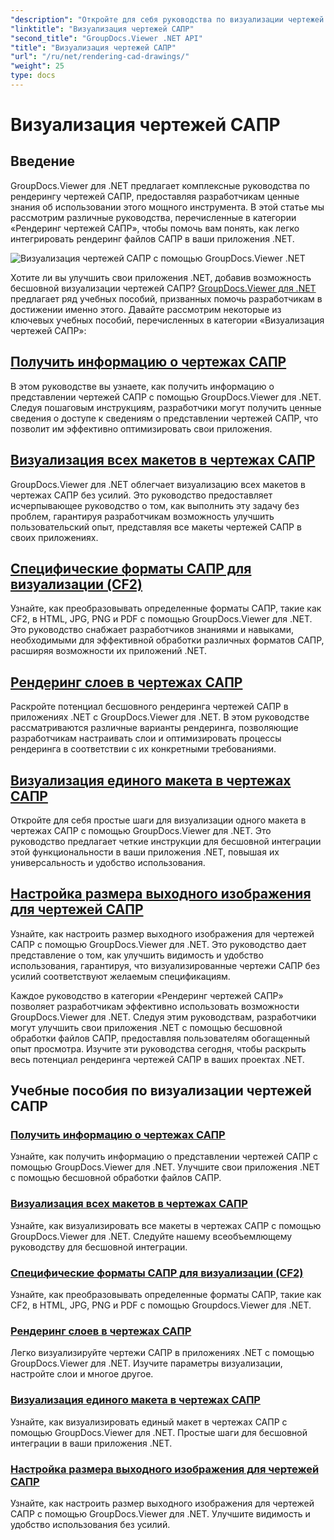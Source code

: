 ```yaml
---
"description": "Откройте для себя руководства по визуализации чертежей САПР с использованием GroupDocs.Viewer для .NET. Узнайте, как улучшить приложения .NET с помощью бесшовной обработки файлов САПР."
"linktitle": "Визуализация чертежей САПР"
"second_title": "GroupDocs.Viewer .NET API"
"title": "Визуализация чертежей САПР"
"url": "/ru/net/rendering-cad-drawings/"
"weight": 25
type: docs
---
```

# Визуализация чертежей САПР


## Введение

GroupDocs.Viewer для .NET предлагает комплексные руководства по рендерингу чертежей САПР, предоставляя разработчикам ценные знания об использовании этого мощного инструмента. В этой статье мы рассмотрим различные руководства, перечисленные в категории «Рендеринг чертежей САПР», чтобы помочь вам понять, как легко интегрировать рендеринг файлов САПР в ваши приложения .NET.

![Визуализация чертежей САПР с помощью GroupDocs.Viewer .NET](/viewer/rendering-cad-drawings/image.png)

Хотите ли вы улучшить свои приложения .NET, добавив возможность бесшовной визуализации чертежей САПР? [GroupDocs.Viewer для .NET](#) предлагает ряд учебных пособий, призванных помочь разработчикам в достижении именно этого. Давайте рассмотрим некоторые из ключевых учебных пособий, перечисленных в категории «Визуализация чертежей САПР»:

## [Получить информацию о чертежах САПР](./get-view-info-cad-drawing/)
В этом руководстве вы узнаете, как получить информацию о представлении чертежей САПР с помощью GroupDocs.Viewer для .NET. Следуя пошаговым инструкциям, разработчики могут получить ценные сведения о доступе к сведениям о представлении чертежей САПР, что позволит им эффективно оптимизировать свои приложения.

## [Визуализация всех макетов в чертежах САПР](./render-all-layouts-cad/)
GroupDocs.Viewer для .NET облегчает визуализацию всех макетов в чертежах САПР без усилий. Это руководство предоставляет исчерпывающее руководство о том, как выполнить эту задачу без проблем, гарантируя разработчикам возможность улучшить пользовательский опыт, представляя все макеты чертежей САПР в своих приложениях.

## [Специфические форматы САПР для визуализации (CF2)](./render-specific-cad-formats/)
Узнайте, как преобразовывать определенные форматы САПР, такие как CF2, в HTML, JPG, PNG и PDF с помощью GroupDocs.Viewer для .NET. Это руководство снабжает разработчиков знаниями и навыками, необходимыми для эффективной обработки различных форматов САПР, расширяя возможности их приложений .NET.

## [Рендеринг слоев в чертежах САПР](./render-layers-cad/)
Раскройте потенциал бесшовного рендеринга чертежей САПР в приложениях .NET с GroupDocs.Viewer для .NET. В этом руководстве рассматриваются различные варианты рендеринга, позволяющие разработчикам настраивать слои и оптимизировать процессы рендеринга в соответствии с их конкретными требованиями.

## [Визуализация единого макета в чертежах САПР](./render-single-layout-cad/)
Откройте для себя простые шаги для визуализации одного макета в чертежах САПР с помощью GroupDocs.Viewer для .NET. Это руководство предлагает четкие инструкции для бесшовной интеграции этой функциональности в ваши приложения .NET, повышая их универсальность и удобство использования.

## [Настройка размера выходного изображения для чертежей САПР](./adjust-output-image-size-cad/)
Узнайте, как настроить размер выходного изображения для чертежей САПР с помощью GroupDocs.Viewer для .NET. Это руководство дает представление о том, как улучшить видимость и удобство использования, гарантируя, что визуализированные чертежи САПР без усилий соответствуют желаемым спецификациям.

Каждое руководство в категории «Рендеринг чертежей САПР» позволяет разработчикам эффективно использовать возможности GroupDocs.Viewer для .NET. Следуя этим руководствам, разработчики могут улучшить свои приложения .NET с помощью бесшовной обработки файлов САПР, предоставляя пользователям обогащенный опыт просмотра. Изучите эти руководства сегодня, чтобы раскрыть весь потенциал рендеринга чертежей САПР в ваших проектах .NET.

## Учебные пособия по визуализации чертежей САПР
### [Получить информацию о чертежах САПР](./get-view-info-cad-drawing/)
Узнайте, как получить информацию о представлении чертежей САПР с помощью GroupDocs.Viewer для .NET. Улучшите свои приложения .NET с помощью бесшовной обработки файлов САПР.
### [Визуализация всех макетов в чертежах САПР](./render-all-layouts-cad/)
Узнайте, как визуализировать все макеты в чертежах САПР с помощью GroupDocs.Viewer для .NET. Следуйте нашему всеобъемлющему руководству для бесшовной интеграции.
### [Специфические форматы САПР для визуализации (CF2)](./render-specific-cad-formats/)
Узнайте, как преобразовывать определенные форматы САПР, такие как CF2, в HTML, JPG, PNG и PDF с помощью Groupdocs.Viewer для .NET.
### [Рендеринг слоев в чертежах САПР](./render-layers-cad/)
Легко визуализируйте чертежи САПР в приложениях .NET с помощью GroupDocs.Viewer для .NET. Изучите параметры визуализации, настройте слои и многое другое.
### [Визуализация единого макета в чертежах САПР](./render-single-layout-cad/)
Узнайте, как визуализировать единый макет в чертежах САПР с помощью GroupDocs.Viewer для .NET. Простые шаги для бесшовной интеграции в ваши приложения .NET.
### [Настройка размера выходного изображения для чертежей САПР](./adjust-output-image-size-cad/)
Узнайте, как настроить размер выходного изображения для чертежей САПР с помощью GroupDocs.Viewer для .NET. Улучшите видимость и удобство использования без усилий.